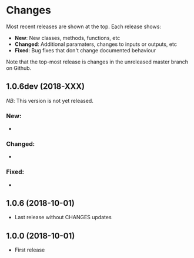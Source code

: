 # Changes

Most recent releases are shown at the top. Each release shows:

- **New**: New classes, methods, functions, etc
- **Changed**: Additional paramaters, changes to inputs or outputs, etc
- **Fixed**: Bug fixes that don't change documented behaviour

Note that the top-most release is changes in the unreleased master branch on Github.
<!-- template
## 1.0.7dev (2018-XXX)

*NB*: This version is not yet released.

### New:

-

### Changed:

-

### Fixed:

-
-->

## 1.0.6dev (2018-XXX)

*NB*: This version is not yet released.

### New:

-

### Changed:

-

### Fixed:

-

## 1.0.6 (2018-10-01)

- Last release without CHANGES updates

## 1.0.0 (2018-10-01)

- First release

